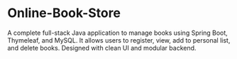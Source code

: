# Online-Book-Store
A complete full-stack Java application to manage books using Spring Boot, Thymeleaf, and MySQL. It allows users to register, view, add to personal list, and delete books. Designed with clean UI and modular backend.
